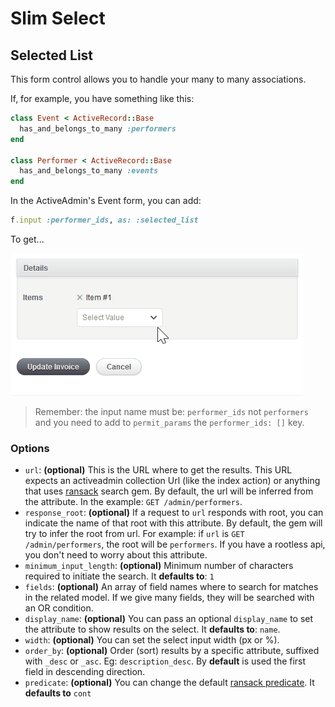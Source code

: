 # Slim Select

## Selected List

This form control allows you to handle your many to many associations.

If, for example, you have something like this:

```ruby
class Event < ActiveRecord::Base
  has_and_belongs_to_many :performers
end

class Performer < ActiveRecord::Base
  has_and_belongs_to_many :events
end
```

In the ActiveAdmin's Event form, you can add:

```ruby
f.input :performer_ids, as: :selected_list
```

To get...

<img src="./images/slim-select-selected-list.gif" />

> Remember: the input name must be: `performer_ids` not `performers` and you need to add to `permit_params` the `performer_ids: []` key.

### Options

* `url`: **(optional)** This is the URL where to get the results. This URL expects an activeadmin collection Url (like the index action) or anything that uses [ransack](https://github.com/activerecord-hackery/ransack) search gem. By default, the url will be inferred from the attribute. In the example: `GET /admin/performers`.
* `response_root`: **(optional)** If a request to `url` responds with root, you can indicate the name of that root with this attribute. By default, the gem will try to infer the root from url. For example: if `url` is `GET /admin/performers`, the root will be `performers`. If you have a rootless api, you don't need to worry about this attribute.
* `minimum_input_length`: **(optional)** Minimum number of characters required to initiate the search. It **defaults to**: `1`
* `fields`: **(optional)** An array of field names where to search for matches in the related model. If we give many fields, they will be searched with an OR condition.
* `display_name`: **(optional)** You can pass an optional `display_name` to set the attribute to show results on the select. It **defaults to**: `name`.
* `width`: **(optional)** You can set the select input width (px or %).
* `order_by`: **(optional)** Order (sort) results by a specific attribute, suffixed with `_desc` or `_asc`. Eg: `description_desc`. By **default** is used the first field in descending direction.
* `predicate`: **(optional)** You can change the default [ransack predicate](https://github.com/activerecord-hackery/ransack#search-matchers). It **defaults to** `cont`
